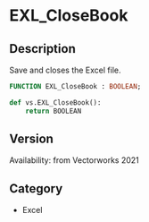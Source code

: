 # EXL_CloseBook

## Description
Save and closes the Excel file.

```pascal
FUNCTION EXL_CloseBook : BOOLEAN;
```

```python
def vs.EXL_CloseBook():
    return BOOLEAN
```

## Version
Availability: from Vectorworks 2021

## Category
* Excel

